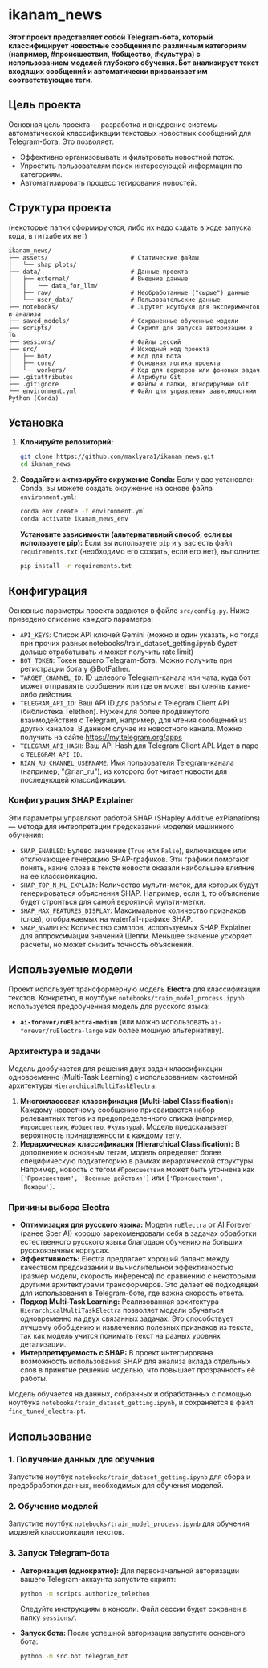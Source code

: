 # ikanam_news

**Этот проект представляет собой Telegram-бота, который классифицирует новостные сообщения по различным категориям (например, #происшествия, #общество, #культура) с использованием моделей глубокого обучения. Бот анализирует текст входящих сообщений и автоматически присваивает им соответствующие теги.**

## Цель проекта

Основная цель проекта — разработка и внедрение системы автоматической классификации текстовых новостных сообщений для Telegram-бота. Это позволяет:

*   Эффективно организовывать и фильтровать новостной поток.
*   Упростить пользователям поиск интересующей информации по категориям.
*   Автоматизировать процесс тегирования новостей.

## Структура проекта
(некоторые папки сформируются, либо их надо сздать в ходе запуска кода, в гитхабе их нет)

```
ikanam_news/
├── assets/                       # Статические файлы
│   └── shap_plots/
├── data/                         # Данные проекта
│   ├── external/                 # Внешние данные
│   │   └── data_for_llm/
│   ├── raw/                      # Необработанные ("сырые") данные
│   └── user_data/                # Пользовательские данные
├── notebooks/                    # Jupyter ноутбуки для экспериментов и анализа
├── saved_models/                 # Сохраненные обученные модели
├── scripts/                      # Скрипт для запуска авторизации в TG
├── sessions/                     # Файлы сессий
├── src/                          # Исходный код проекта
│   ├── bot/                      # Код для бота
│   ├── core/                     # Основная логика проекта
│   └── workers/                  # Код для воркеров или фоновых задач
├── .gitattributes                # Атрибуты Git
├── .gitignore                    # Файлы и папки, игнорируемые Git
└── environment.yml               # Файл для управления зависимостями Python (Conda)
```

## Установка

1.  **Клонируйте репозиторий:**
    ```bash
    git clone https://github.com/maxlyara1/ikanam_news.git
    cd ikanam_news
    ```

2.  **Создайте и активируйте окружение Conda:**
    Если у вас установлен Conda, вы можете создать окружение на основе файла `environment.yml`:
    ```bash
    conda env create -f environment.yml
    conda activate ikanam_news_env
    ```

    **Установите зависимости (альтернативный способ, если вы используете pip):**
    Если вы используете `pip` и у вас есть файл `requirements.txt` (необходимо его создать, если его нет), выполните:
    ```bash
    pip install -r requirements.txt
    ```

## Конфигурация

Основные параметры проекта задаются в файле `src/config.py`. Ниже приведено описание каждого параметра:

*   `API_KEYS`: Список API ключей Gemini (можно и один указать, но тогда при прочих равных notebooks/train_dataset_getting.ipynb будет дольше отрабатывать и может получить rate limit)
*   `BOT_TOKEN`: Токен вашего Telegram-бота. Можно получить при регистрации бота у @BotFather.
*   `TARGET_CHANNEL_ID`: ID целевого Telegram-канала или чата, куда бот может отправлять сообщения или где он может выполнять какие-либо действия.
*   `TELEGRAM_API_ID`: Ваш API ID для работы с Telegram Client API (библиотека Telethon). Нужен для более продвинутого взаимодействия с Telegram, например, для чтения сообщений из других каналов. В данном случае из новостного канала. Можно получить на сайте https://my.telegram.org/apps
*   `TELEGRAM_API_HASH`: Ваш API Hash для Telegram Client API. Идет в паре с `TELEGRAM_API_ID`.
*   `RIAN_RU_CHANNEL_USERNAME`: Имя пользователя Telegram-канала (например, "@rian_ru"), из которого бот читает новости для последующей классификации.

### Конфигурация SHAP Explainer

Эти параметры управляют работой SHAP (SHapley Additive exPlanations) — метода для интерпретации предсказаний моделей машинного обучения:

*   `SHAP_ENABLED`: Булево значение (`True` или `False`), включающее или отключающее генерацию SHAP-графиков. Эти графики помогают понять, какие слова в тексте новости оказали наибольшее влияние на ее классификацию.
*   `SHAP_TOP_N_ML_EXPLAIN`: Количество мульти-меток, для которых будут генерироваться объяснения SHAP. Например, если `1`, то объяснение будет строиться для самой вероятной мульти-метки.
*   `SHAP_MAX_FEATURES_DISPLAY`: Максимальное количество признаков (слов), отображаемых на waterfall-графике SHAP.
*   `SHAP_NSAMPLES`: Количество сэмплов, используемых SHAP Explainer для аппроксимации значений Шепли. Меньшее значение ускоряет расчеты, но может снизить точность объяснений.

## Используемые модели

Проект использует трансформерную модель **Electra** для классификации текстов. Конкретно, в ноутбуке `notebooks/train_model_process.ipynb` используется предобученная модель для русского языка:

*   **`ai-forever/ruElectra-medium`** (или можно использовать `ai-forever/ruElectra-large` как более мощную альтернативу).

### Архитектура и задачи

Модель дообучается для решения двух задач классификации одновременно (Multi-Task Learning) с использованием кастомной архитектуры `HierarchicalMultiTaskElectra`:

1.  **Многоклассовая классификация (Multi-label Classification):** Каждому новостному сообщению присваивается набор релевантных тегов из предопределенного списка (например, `#происшествия`, `#общество`, `#культура`). Модель предсказывает вероятность принадлежности к каждому тегу.
2.  **Иерархическая классификация (Hierarchical Classification):** В дополнение к основным тегам, модель определяет более специфическую подкатегорию в рамках иерархической структуры. Например, новость с тегом `#Происшествия` может быть уточнена как `['Происшествия', 'Военные действия']` или `['Происшествия', 'Пожары']`.

### Причины выбора Electra

*   **Оптимизация для русского языка:** Модели `ruElectra` от AI Forever (ранее Sber AI) хорошо зарекомендовали себя в задачах обработки естественного русского языка благодаря обучению на больших русскоязычных корпусах.
*   **Эффективность:** Electra предлагает хороший баланс между качеством предсказаний и вычислительной эффективностью (размер модели, скорость инференса) по сравнению с некоторыми другими архитектурами трансформеров. Это делает её подходящей для использования в Telegram-боте, где важна скорость ответа.
*   **Подход Multi-Task Learning:** Реализованная архитектура `HierarchicalMultiTaskElectra` позволяет модели обучаться одновременно на двух связанных задачах. Это способствует лучшему обобщению и извлечению полезных признаков из текста, так как модель учится понимать текст на разных уровнях детализации.
*   **Интерпретируемость с SHAP:** В проект интегрирована возможность использования SHAP для анализа вклада отдельных слов в принятие решения моделью, что повышает прозрачность её работы.

Модель обучается на данных, собранных и обработанных с помощью ноутбука `notebooks/train_dataset_getting.ipynb`, и сохраняется в файл `fine_tuned_electra.pt`.

## Использование

### 1. Получение данных для обучения
Запустите ноутбук `notebooks/train_dataset_getting.ipynb` для сбора и предобработки данных, необходимых для обучения моделей.

### 2. Обучение моделей
Запустите ноутбук `notebooks/train_model_process.ipynb` для обучения моделей классификации текстов.

### 3. Запуск Telegram-бота

*   **Авторизация (однократно):**
    Для первоначальной авторизации вашего Telegram-аккаунта запустите скрипт:
    ```bash
    python -m scripts.authorize_telethon
    ```
    Следуйте инструкциям в консоли. Файл сессии будет сохранен в папку `sessions/`.

*   **Запуск бота:**
    После успешной авторизации запустите основного бота:
    ```bash
    python -m src.bot.telegram_bot
    ```